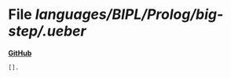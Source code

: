# File _languages/BIPL/Prolog/big-step/.ueber_
**[GitHub](https://github.com/softlang/yas/blob/master/languages/BIPL/Prolog/big-step/.ueber)**
```
[].
```
